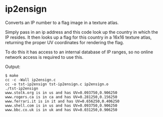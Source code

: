 ip2ensign
=========

Converts an IP number to a flag image in a texture atlas.

Simply pass in an ip address and this code look up the country in which the IP resides.
It then looks up a flag for this country in a 16x16 texture atlas, returning the proper UV coordinates for rendering the flag.

To do this it has access to an internal database of IP ranges, so no online network access is required to use this.

Output:
```
$ make
cc -c -Wall ip2ensign.c
cc -o tst-ip2ensign tst-ip2ensign.c ip2ensign.o
./tst-ip2ensign
www.stolk.org is in us and has UV=0.093750,0.906250
www.rogers.ca is in ca and has UV=0.281250,0.156250
www.ferrari.it is in it and has UV=0.656250,0.406250
www.shell.com is in us and has UV=0.093750,0.906250
www.bbc.co.uk is in uk and has UV=0.031250,0.906250
```
